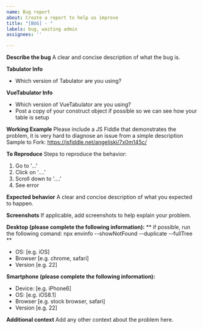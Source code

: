 ```yaml
---
name: Bug report
about: Create a report to help us improve
title: "[BUG] - "
labels: bug, waiting admin
assignees: ''

---
```


**Describe the bug**
A clear and concise description of what the bug is.


**Tabulator Info**
- Which version of Tabulator are you using?


**VueTabulator Info**
- Which version of VueTabulator are you using?
- Post a copy of your construct object if possible so we can see how your table is setup

**Working Example**
Please include a JS Fiddle that demonstrates the problem, it is very hard to diagnose an issue from a simple description
Sample to Fork: https://jsfiddle.net/angeliski/7x0m145c/

**To Reproduce**
Steps to reproduce the behavior:
1. Go to '...'
2. Click on '....'
3. Scroll down to '....'
4. See error

**Expected behavior**
A clear and concise description of what you expected to happen.

**Screenshots**
If applicable, add screenshots to help explain your problem.

**Desktop (please complete the following information):**
** if possible, run the following comand: npx envinfo --showNotFound --duplicate --fullTree **
 - OS: [e.g. iOS]
 - Browser [e.g. chrome, safari]
 - Version [e.g. 22]

**Smartphone (please complete the following information):**
 - Device: [e.g. iPhone6]
 - OS: [e.g. iOS8.1]
 - Browser [e.g. stock browser, safari]
 - Version [e.g. 22]

**Additional context**
Add any other context about the problem here.
